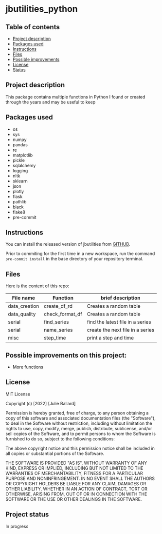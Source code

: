 # jbutilities_python

## Table of contents

- [Project description](#description)
- [Packages used](#packages_used)
- [Instructions](#instructions)
- [Files](#files)
- [Possible improvements](#improvements)
- [License](#license)
- [Status](#status)

## Project description <a name="description"></a>

This package contains multiple functions in Python I found or created through the years and may be useful to keep

## Packages used <a name="packages_used"></a>

- os
- sys
- numpy
- pandas
- re
- matplotlib
- pickle
- sqlalchemy
- logging
- nltk
- sklearn
- json
- plotly
- flask
- pathlib
- black
- flake8
- pre-commit

## Instructions <a name="instructions"></a>

You can install the released version of jbutilities from [GITHUB](https://github.com/jmballard/jbutilities_python).

Prior to commiting for the first time in a new workspace, run the command `pre-commit install` in the base directory of your repository terminal.

## Files <a name="files"></a>

Here is the content of this repo:

| File name     | Function        | brief description                |
| ------------- | --------------- | -------------------------------- |
| data_creation | create_df_rd    | Creates a random table           |
| data_quality  | check_format_df | Creates a random table           |
| serial        | find_series     | find the latest file in a series |
| serial        | name_series     | create the next file in a series |
| misc          | step_time       | print a step and time            |

## Possible improvements on this project: <a name="improvements"></a>

- More functions

## License <a name="license"></a>

MIT License

Copyright (c) [2022] [Julie Ballard]

Permission is hereby granted, free of charge, to any person obtaining a copy
of this software and associated documentation files (the "Software"), to deal
in the Software without restriction, including without limitation the rights
to use, copy, modify, merge, publish, distribute, sublicense, and/or sell
copies of the Software, and to permit persons to whom the Software is
furnished to do so, subject to the following conditions:

The above copyright notice and this permission notice shall be included in all
copies or substantial portions of the Software.

THE SOFTWARE IS PROVIDED "AS IS", WITHOUT WARRANTY OF ANY KIND, EXPRESS OR
IMPLIED, INCLUDING BUT NOT LIMITED TO THE WARRANTIES OF MERCHANTABILITY,
FITNESS FOR A PARTICULAR PURPOSE AND NONINFRINGEMENT. IN NO EVENT SHALL THE
AUTHORS OR COPYRIGHT HOLDERS BE LIABLE FOR ANY CLAIM, DAMAGES OR OTHER
LIABILITY, WHETHER IN AN ACTION OF CONTRACT, TORT OR OTHERWISE, ARISING FROM,
OUT OF OR IN CONNECTION WITH THE SOFTWARE OR THE USE OR OTHER DEALINGS IN THE
SOFTWARE.

## Project status <a name="status"></a>

In progress
